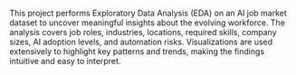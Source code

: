 This project performs Exploratory Data Analysis (EDA) on an AI job market dataset to uncover meaningful insights about the evolving workforce. The analysis covers job roles, industries, locations, required skills, company sizes, AI adoption levels, and automation risks. Visualizations are used extensively to highlight key patterns and trends, making the findings intuitive and easy to interpret.
